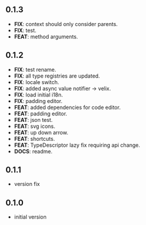 ## 0.1.3

 - **FIX**: context should only consider parents.
 - **FIX**: test.
 - **FEAT**: method arguments.

## 0.1.2

 - **FIX**: test rename.
 - **FIX**: all type registries are updated.
 - **FIX**: locale switch.
 - **FIX**: added async value notifier -> velix.
 - **FIX**: load initial i18n.
 - **FIX**: padding editor.
 - **FEAT**: added dependencies for code editor.
 - **FEAT**: padding editor.
 - **FEAT**: json test.
 - **FEAT**: svg icons.
 - **FEAT**: up down arrow.
 - **FEAT**: shortcuts.
 - **FEAT**: TypeDescriptor lazy fix requiring api change.
 - **DOCS**: readme.

## 0.1.1

- version fix

## 0.1.0

- initial version